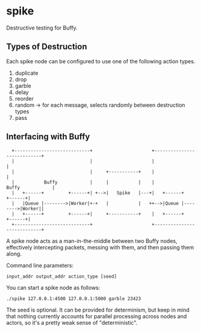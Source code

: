 # spike

Destructive testing for Buffy. 

## Types of Destruction

Each spike node can be configured to use one of the following action types. 

1) duplicate  
2) drop  
3) garble  
4) delay  
5) reorder  
6) random -> for each message, selects randomly between destruction types  
7) pass  

## Interfacing with Buffy

      +----------------------------+                      +----------------------------+
      |                            |                      |                            |
      |                            |     +-----------+    |                            |
      |           Buffy            |     |           |    |           Buffy            |
      |   +------+         +------+| +-->|   Spike   |---+|   +------+         +------+|
      |   |Queue |-------->|Worker|+-+   |           |   ++-->|Queue |-------->|Worker||
      |   +------+         +------+|     +-----------+    |   +------+         +------+|
      +----------------------------+                      +----------------------------+

A spike node acts as a man-in-the-middle between two Buffy nodes, effectively
intercepting packets, messing with them, and then passing them along.  

Command line parameters:

```input_addr output_addr action_type [seed]```

You can start a spike node as follows:

```./spike 127.0.0.1:4500 127.0.0.1:5000 garble 23423```

The seed is optional. It can be provided for determinism, but keep in mind that 
nothing currently accounts for parallel processing across nodes and actors, 
so it's a pretty weak sense of "deterministic".
